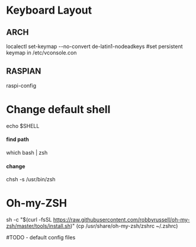 # Keyboard Layout
## ARCH 
localectl set-keymap --no-convert de-latin1-nodeadkeys #set persistent keymap in /etc/vconsole.con
## RASPIAN
raspi-config


# Change default shell
echo $SHELL
#### find path
which bash | zsh
#### change
chsh -s /usr/bin/zsh

# Oh-my-ZSH
sh -c "$(curl -fsSL https://raw.githubusercontent.com/robbyrussell/oh-my-zsh/master/tools/install.sh)"
(cp /usr/share/oh-my-zsh/zshrc ~/.zshrc)


#TODO - default config files
